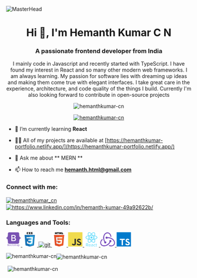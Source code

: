 ![MasterHead](https://jusmarktech.com/public/a/images/pages/web_development.gif)
<h1 align="center">Hi 👋, I'm Hemanth Kumar C N</h1>
<h3 align="center">A passionate frontend developer from India</h3>
<p align="center">I mainly code in Javascript and recently started with TypeScript. I have found my interest in React and so many other modern web frameworks. I am always learning. My passion for software lies with dreaming up ideas and making them come true with elegant interfaces. I take great care in the experience, architecture, and code quality of the things I build. Currently I'm also looking forward to contribute in open-source projects</p>


<p align="center"> <img src="https://komarev.com/ghpvc/?username=hemanthkumar-cn&label=Profile%20views&color=0e75b6&style=flat" alt="hemanthkumar-cn" /> </p>

<p align="center"> <a href="https://github.com/ryo-ma/github-profile-trophy"><img src="https://github-profile-trophy.vercel.app/?username=hemanthkumar-cn" alt="hemanthkumar-cn" /></a> </p>





- 🌱 I’m currently learning **React**

- 👨‍💻 All of my projects are available at [https://hemanthkumar-portfolio.netlify.app/](https://hemanthkumar-portfolio.netlify.app/)

- 💬 Ask me about ** MERN **

- 📫 How to reach me **hemanth.html@gmail.com**

<h3 align="left">Connect with me:</h3>
<p align="left">
<a href="https://twitter.com/hemanthkumar_cn" target="blank"><img align="center" src="https://raw.githubusercontent.com/rahuldkjain/github-profile-readme-generator/master/src/images/icons/Social/twitter.svg" alt="hemanthkumar_cn" height="30" width="40" /></a>
<a href="https://linkedin.com/in/https://www.linkedin.com/in/hemanth-kumar-49a92622b/" target="blank"><img align="center" src="https://raw.githubusercontent.com/rahuldkjain/github-profile-readme-generator/master/src/images/icons/Social/linked-in-alt.svg" alt="https://www.linkedin.com/in/hemanth-kumar-49a92622b/" height="30" width="40" /></a>
</p>

<h3 align="left">Languages and Tools:</h3>
<p align="left"> <a href="https://getbootstrap.com" target="_blank" rel="noreferrer"> <img src="https://raw.githubusercontent.com/devicons/devicon/master/icons/bootstrap/bootstrap-plain-wordmark.svg" alt="bootstrap" width="40" height="40"/> </a> <a href="https://www.w3schools.com/css/" target="_blank" rel="noreferrer"> <img src="https://raw.githubusercontent.com/devicons/devicon/master/icons/css3/css3-original-wordmark.svg" alt="css3" width="40" height="40"/> </a> <a href="https://git-scm.com/" target="_blank" rel="noreferrer"> <img src="https://www.vectorlogo.zone/logos/git-scm/git-scm-icon.svg" alt="git" width="40" height="40"/> </a> <a href="https://www.w3.org/html/" target="_blank" rel="noreferrer"> <img src="https://raw.githubusercontent.com/devicons/devicon/master/icons/html5/html5-original-wordmark.svg" alt="html5" width="40" height="40"/> </a> <a href="https://developer.mozilla.org/en-US/docs/Web/JavaScript" target="_blank" rel="noreferrer"> <img src="https://raw.githubusercontent.com/devicons/devicon/master/icons/javascript/javascript-original.svg" alt="javascript" width="40" height="40"/> </a> <a href="https://reactjs.org/" target="_blank" rel="noreferrer"> <img src="https://raw.githubusercontent.com/devicons/devicon/master/icons/react/react-original-wordmark.svg" alt="react" width="40" height="40"/> </a> <a href="https://redux.js.org" target="_blank" rel="noreferrer"> <img src="https://raw.githubusercontent.com/devicons/devicon/master/icons/redux/redux-original.svg" alt="redux" width="40" height="40"/> </a> <a href="https://www.typescriptlang.org/" target="_blank" rel="noreferrer"> <img src="https://raw.githubusercontent.com/devicons/devicon/master/icons/typescript/typescript-original.svg" alt="typescript" width="40" height="40"/> </a> </p>

<p><img align="left" src="https://github-readme-stats.vercel.app/api/top-langs?username=hemanthkumar-cn&show_icons=true&locale=en&layout=compact" alt="hemanthkumar-cn" /></p>

<p><img align="center" src="https://github-readme-streak-stats.herokuapp.com/?user=hemanthkumar-cn&" alt="hemanthkumar-cn" /></p>
<p>&nbsp;<img align="center" src="https://github-readme-stats.vercel.app/api?username=hemanthkumar-cn&show_icons=true&locale=en" alt="hemanthkumar-cn" /></p>


